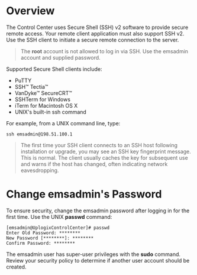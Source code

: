 # Overview
The Control Center uses Secure Shell (SSH) v2 software to provide secure remote access. Your remote client application must also support SSH v2. Use the SSH client to initiate a secure remote connection to the server.

> The **root** account is not allowed to log in via SSH. Use the emsadmin account and supplied password.

Supported Secure Shell clients include: 

* PuTTY
* SSH™ Tectia™
* VanDyke™ SecureCRT™
* SSHTerm for Windows
* iTerm for Macintosh OS X
* UNIX's built-in ssh command

For example, from a UNIX command line, type:

```
ssh emsadmin@198.51.100.1
```

> The first time your SSH client connects to an SSH host following installation or upgrade, you may see an SSH key fingerprint message. This is normal. The client usually caches the key for subsequent use and warns if the host has changed, often indicating network eavesdropping.

# Change emsadmin's Password

To ensure security, change the emsadmin password after logging in for the first time. Use the UNIX **passwd** command:

```
[emsadmin@UplogixControlCenter]# passwd
Enter Old Password: ********
New Password [********]: ********
Confirm Password: ********
```

The emsadmin user has super-user privileges with the **sudo** command. Review your security policy to determine if another user account should be created.